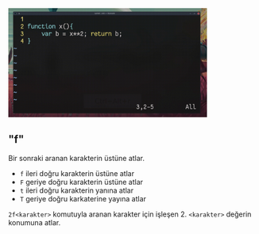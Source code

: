 <img src="10.gif" width="400" />

## "f<karakter>"

Bir sonraki aranan karakterin üstüne atlar.

- `f` ileri doğru karakterin üstüne atlar
- `F` geriye doğru karakterin üstüne atlar
- `t` ileri doğru karakterin yanına atlar
- `T` geriye doğru karkaterine yayına atlar

`2f<karakter>` komutuyla aranan karakter için işleşen 2. `<karakter>` değerin konumuna atlar.
